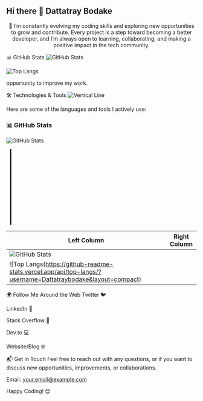 ## Hi there 👋 Dattatray Bodake

<!--
**Dattatraybodake/dattatraybodake** is a ✨ _special_ ✨ repository because its `README.md` (this file) appears on your GitHub profile.

## About Me
<p>
        🌱 I’m constantly evolving my coding skills and exploring new opportunities to grow and contribute. Every project is a step toward becoming a better developer, and I’m always open to learning, collaborating, and making a positive impact in the tech community.
    </p>

Here are some ideas to get you started:

- 🔭 I’m currently working on ...
- 🌱 I’m currently learning ...
- 👯 I’m looking to collaborate on ...
- 🤔 I’m looking for help with ...
- 💬 Ask me about ...
- 📫 How to reach me: ...
- 😄 Pronouns: ...
- ⚡ Fun fact: ...
-->


<div align="center">
    <p>
        🌱 I’m constantly evolving my coding skills and exploring new opportunities to grow and contribute. Every project is a step toward becoming a better developer, and I’m always open to learning, collaborating, and making a positive impact in the tech community.
    </p>
</div>


📊 GitHub Stats
![GitHub Stats](https://github-readme-stats.vercel.app/api?username=Dattatraybodake&show_icons=true&count_private=true&theme=github_dark)

![Top Langs](https://github-readme-stats.vercel.app/api/top-langs/?username=Dattatraybodake&layout=compact)

opportunity to improve my work.

🛠️ Technologies & Tools
![Vertical Line](https://www.svgrepo.com/show/43326/line.svg)

Here are some of the languages and tools I actively use:


### 📊 GitHub Stats

![GitHub Stats](https://github-readme-stats.vercel.app/api?username=Dattatraybodake&show_icons=true&count_private=true&theme=github_dark)

<div style="border-left: 3px solid black; height: 200px; margin: 10px;"></div>



| Left Column | Right Column |
|-------------|--------------|
| ![GitHub Stats](https://github-readme-stats.vercel.app/api?username=Dattatraybodake&show_icons=true&count_private=true&theme=github_dark)  | 
![Top Langs(https://github-readme-stats.vercel.app/api/top-langs/?username=Dattatraybodake&layout=compact) |



🌍 Follow Me Around the Web
Twitter 🐦

LinkedIn 🔗

Stack Overflow 💬

Dev.to 💻

Website/Blog 🌐

📬 Get in Touch
Feel free to reach out with any questions, or if you want to discuss new opportunities, improvements, or collaborations.

Email: your.email@example.com

Happy Coding! 😊
